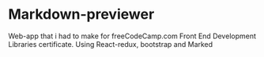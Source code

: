# Markdown-previewer

Web-app that i had to make for freeCodeCamp.com Front End Development Libraries certificate.
Using React-redux, bootstrap and Marked 

